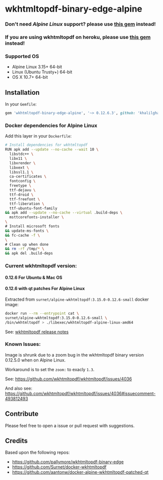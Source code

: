 # wkhtmltopdf-binary-edge-alpine

### Don't need _Alpine Linux_ support? please use [this gem](https://github.com/pallymore/wkhtmltopdf-binary-edge) instead!

### If you are using wkhtmltopdf on heroku, please use [this gem](https://github.com/rposborne/wkhtmltopdf-heroku) instead!

### Supported OS

- Alpine Linux 3.15+ 64-bit
- Linux (Ubuntu Trusty+) 64-bit
- OS X 10.7+ 64-bit

## Installation

In your `Gemfile`:

```ruby
gem 'wkhtmltopdf-binary-edge-alpine', '~> 0.12.6.3', github: 'khalilgharbaoui/wkhtmltopdf-binary-edge-alpine'
```

### Docker dependencies for Alpine Linux

Add this layer in your `Dockerfile`:

```bash
# Install dependencies for wkhtmltopdf
RUN apk add --update --no-cache --wait 10 \
  libstdc++ \
  libx11 \
  libxrender \
  libxext \
  libssl1.1 \
  ca-certificates \
  fontconfig \
  freetype \
  ttf-dejavu \
  ttf-droid \
  ttf-freefont \
  ttf-liberation \
  ttf-ubuntu-font-family
&& apk add --update --no-cache --virtual .build-deps \
  msttcorefonts-installer \
\
# Install microsoft fonts
&& update-ms-fonts \
&& fc-cache -f \
\
# Clean up when done
&& rm -rf /tmp/* \
&& apk del .build-deps
```

### Current wkhtmltopdf version:

#### 0.12.6 For Ubuntu & Mac OS

#### 0.12.6 with qt patches For Alpine Linux

Extracted from `surnet/alpine-wkhtmltopdf:3.15.0-0.12.6-small` docker image:

```bash
docker run --rm --entrypoint cat \
surnet/alpine-wkhtmltopdf:3.15.0-0.12.6-small \
/bin/wkhtmltopdf > ./libexec/wkhtmltopdf-alpine-linux-amd64
```

See: [wkhtmltopdf release notes](https://github.com/wkhtmltopdf/wkhtmltopdf/releases/tag/0.12.6)

### Known Issues:

Image is shrunk due to a zoom bug in the wkhtmltopdf binary version 0.12.5.0 when on Alpine Linux.

Workaround is to set the `zoom:` to exacly `1.3`.

See: https://github.com/wkhtmltopdf/wkhtmltopdf/issues/4036

And also see: https://github.com/wkhtmltopdf/wkhtmltopdf/issues/4036#issuecomment-493812493

## Contribute

Please feel free to open a issue or pull request with suggestions.

## Credits

Based upon the following repos:

- https://github.com/pallymore/wkhtmltopdf-binary-edge
- https://github.com/Surnet/docker-wkhtmltopdf
- https://github.com/aantonw/docker-alpine-wkhtmltopdf-patched-qt

